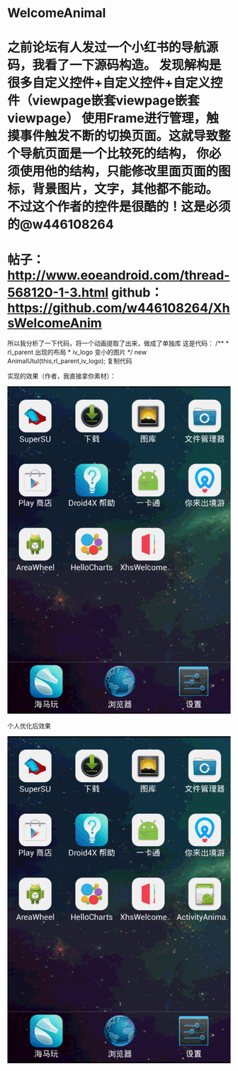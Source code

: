 # WelcomeAnimal
之前论坛有人发过一个小红书的导航源码，我看了一下源码构造。
发现解构是很多自定义控件+自定义控件+自定义控件（viewpage嵌套viewpage嵌套viewpage）
使用Frame进行管理，触摸事件触发不断的切换页面。这就导致整个导航页面是一个比较死的结构，
你必须使用他的结构，只能修改里面页面的图标，背景图片，文字，其他都不能动。
不过这个作者的控件是很酷的！这是必须的@w446108264
===============================================
帖子：http://www.eoeandroid.com/thread-568120-1-3.html
github：https://github.com/w446108264/XhsWelcomeAnim
===============================================


所以我分析了一下代码，将一个动画提取了出来，做成了单独库
这是代码：
        /**
         * rl_parent 出现的布局
         * iv_logo 变小的图片
         */
      new AnimalUtul(this,rl_parent,iv_logo);
复制代码


实现的效果（作者，我直接拿你素材）：

![1](https://github.com/01100044093/WelcomeAnimal/blob/master/180740m5tltngagntksunn.gif)

个人优化后效果

![1](https://github.com/01100044093/WelcomeAnimal/blob/master/180752jpf0p5404f54116v.gif)
